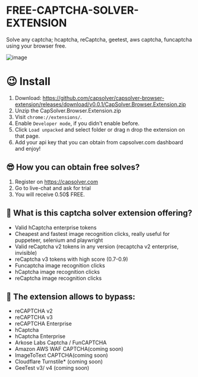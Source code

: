 # FREE-CAPTCHA-SOLVER-EXTENSION
Solve any captcha; hcaptcha, reCaptcha, geetest, aws captcha, funcaptcha using your browser free.

![image](https://github.com/ReCaptchaSolverUser/FREE-CAPTCHA-SOLVER-EXTENSION/assets/139148558/1d68e4fa-afd4-4aec-8bba-bf7a4edeaf65)

# 😉 Install
1. Download: https://github.com/capsolver/capsolver-browser-extension/releases/download/v0.0.1/CapSolver.Browser.Extension.zip
2. Unzip the CapSolver.Browser.Extension.zip
3. Visit ```chrome://extensions/```.
4. Enable ```Developer mode```, if you didn't enable before.
5. Click ```Load unpacked``` and select folder or drag n drop the extension on that page.
6. Add your api key that you can obtain from capsolver.com dashboard and enjoy!


## 😎 How you can obtain free solves?
1. Register on https://capsolver.com
2. Go to live-chat and ask for trial
3. You will receive 0.50$ FREE.


## 🤖 What is this captcha solver extension offering?
- Valid hCaptcha enterprise tokens
- Cheapest and fastest image recognition clicks, really useful for puppeteer, selenium and playwright
- Valid reCaptcha v2 tokens in any version (recaptcha v2 enterprise, invisible)
- reCaptcha v3 tokens with high score (0.7-0.9)
- Funcaptcha image recognition clicks
- hCaptcha image recognition clicks
- reCaptcha image recognition clicks

## 🤩 The extension allows to bypass:
- reCAPTCHA v2
- reCAPTCHA v3
- reCAPTCHA Enterprise
- hCaptcha
- hCaptcha Enterprise
- Arkose Labs Captcha / FunCAPTCHA
- Amazon AWS WAF CAPTCHA(coming soon)
- ImageToText CAPTCHA(coming soon)
- Cloudflare Turnstile* (coming soon)
- GeeTest v3/ v4 (coming soon)


               
